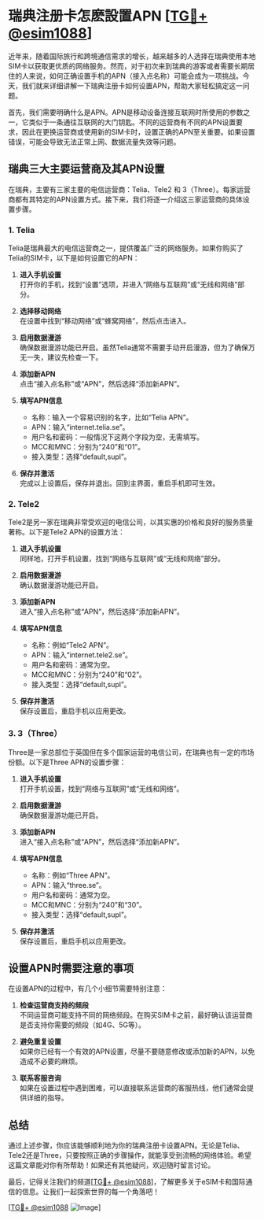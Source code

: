 # 瑞典注册卡怎麽設置APN [[TG💪+ @esim1088](https://t.me/s/esim1088)]

近年来，随着国际旅行和跨境通信需求的增长，越来越多的人选择在瑞典使用本地SIM卡以获取更优质的网络服务。然而，对于初次来到瑞典的游客或者需要长期居住的人来说，如何正确设置手机的APN（接入点名称）可能会成为一项挑战。今天，我们就来详细讲解一下瑞典注册卡如何设置APN，帮助大家轻松搞定这一问题。

首先，我们需要明确什么是APN。APN是移动设备连接互联网时所使用的参数之一，它类似于一条通往互联网的大门钥匙。不同的运营商有不同的APN设置要求，因此在更换运营商或使用新的SIM卡时，设置正确的APN至关重要。如果设置错误，可能会导致无法正常上网、数据流量失效等问题。

## 瑞典三大主要运营商及其APN设置

在瑞典，主要有三家主要的电信运营商：Telia、Tele2 和 3（Three）。每家运营商都有其特定的APN设置方式。接下来，我们将逐一介绍这三家运营商的具体设置步骤。

### 1. Telia

Telia是瑞典最大的电信运营商之一，提供覆盖广泛的网络服务。如果你购买了Telia的SIM卡，以下是如何设置它的APN：

1. **进入手机设置**  
   打开你的手机，找到“设置”选项，并进入“网络与互联网”或“无线和网络”部分。

2. **选择移动网络**  
   在设置中找到“移动网络”或“蜂窝网络”，然后点击进入。

3. **启用数据漫游**  
   确保数据漫游功能已开启。虽然Telia通常不需要手动开启漫游，但为了确保万无一失，建议先检查一下。

4. **添加新APN**  
   点击“接入点名称”或“APN”，然后选择“添加新APN”。

5. **填写APN信息**  
   - 名称：输入一个容易识别的名字，比如“Telia APN”。
   - APN：输入“internet.telia.se”。
   - 用户名和密码：一般情况下这两个字段为空，无需填写。
   - MCC和MNC：分别为“240”和“01”。
   - 接入类型：选择“default,supl”。

6. **保存并激活**  
   完成以上设置后，保存并退出。回到主界面，重启手机即可生效。

### 2. Tele2

Tele2是另一家在瑞典非常受欢迎的电信公司，以其实惠的价格和良好的服务质量著称。以下是Tele2 APN的设置方法：

1. **进入手机设置**  
   同样地，打开手机设置，找到“网络与互联网”或“无线和网络”部分。

2. **启用数据漫游**  
   确认数据漫游功能已开启。

3. **添加新APN**  
   进入“接入点名称”或“APN”，然后选择“添加新APN”。

4. **填写APN信息**  
   - 名称：例如“Tele2 APN”。
   - APN：输入“internet.tele2.se”。
   - 用户名和密码：通常为空。
   - MCC和MNC：分别为“240”和“02”。
   - 接入类型：选择“default,supl”。

5. **保存并激活**  
   保存设置后，重启手机以应用更改。

### 3. 3（Three）

Three是一家总部位于英国但在多个国家运营的电信公司，在瑞典也有一定的市场份额。以下是Three APN的设置步骤：

1. **进入手机设置**  
   打开手机设置，找到“网络与互联网”或“无线和网络”。

2. **启用数据漫游**  
   确保数据漫游功能已开启。

3. **添加新APN**  
   进入“接入点名称”或“APN”，然后选择“添加新APN”。

4. **填写APN信息**  
   - 名称：例如“Three APN”。
   - APN：输入“three.se”。
   - 用户名和密码：通常为空。
   - MCC和MNC：分别为“240”和“30”。
   - 接入类型：选择“default,supl”。

5. **保存并激活**  
   保存设置后，重启手机以应用更改。

## 设置APN时需要注意的事项

在设置APN的过程中，有几个小细节需要特别注意：

1. **检查运营商支持的频段**  
   不同运营商可能支持不同的网络频段。在购买SIM卡之前，最好确认该运营商是否支持你需要的频段（如4G、5G等）。

2. **避免重复设置**  
   如果你已经有一个有效的APN设置，尽量不要随意修改或添加新的APN，以免造成不必要的麻烦。

3. **联系客服咨询**  
   如果在设置过程中遇到困难，可以直接联系运营商的客服热线，他们通常会提供详细的指导。

## 总结

通过上述步骤，你应该能够顺利地为你的瑞典注册卡设置APN。无论是Telia、Tele2还是Three，只要按照正确的步骤操作，就能享受到流畅的网络体验。希望这篇文章能对你有所帮助！如果还有其他疑问，欢迎随时留言讨论。

最后，记得关注我们的频道[[TG💪+ @esim1088](https://t.me/s/esim1088)]，了解更多关于eSIM卡和国际通信的信息。让我们一起探索世界的每一个角落吧！

[[TG💪+ @esim1088](https://t.me/s/esim1088) ![Image](https://i.postimg.cc/4NQfJmqS/Snipaste-2025-05-13-00-14-12.png)]